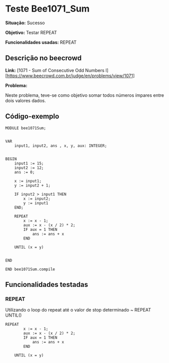 # Teste Bee1071_Sum
<b>Situação:</b> Sucesso

<b>Objetivo:</b> Testar REPEAT

<b>Funcionalidades usadas:</b> REPEAT

## Descrição no beecrowd

<b>Link:</b> [1071 - Sum of Consecutive Odd Numbers I][https://www.beecrowd.com.br/judge/en/problems/view/1071]

<b>Problema:</b> 

Neste problema, teve-se como objetivo somar todos números ímpares entre dois valores dados.



## Código-exemplo

```
MODULE bee1071Sum;


VAR
    input1, input2, ans , x, y, aux: INTEGER;
    

BEGIN
    input1 := 15;
    input2 := 12;
    ans := 0;
    
    x := input1;
    y := input2 + 1;

    IF input2 > input1 THEN
        x := input2;
        y := input1
    END;

    REPEAT
        x := x - 1;
        aux := x - (x / 2) * 2;
        IF aux = 1 THEN
            ans := ans + x
        END
           
    UNTIL (x = y)
    

END

END bee1071Sum.compile
```

## Funcionalidades testadas
### REPEAT

Utilizando o loop do repeat até o valor de stop determinado ~ REPEAT UNTIL()


```
REPEAT
        x := x - 1;
        aux := x - (x / 2) * 2;
        IF aux = 1 THEN
            ans := ans + x
        END
           
    UNTIL (x = y)
```
